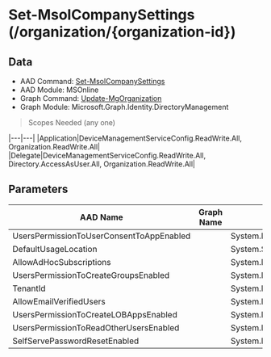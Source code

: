 # Set-MsolCompanySettings (/organization/{organization-id})

## Data

+ AAD Command: [Set-MsolCompanySettings](https://docs.microsoft.com/en-us/powershell/module/MSOnline/Set-MsolCompanySettings)
+ AAD Module: MSOnline
+ Graph Command: [Update-MgOrganization](https://docs.microsoft.com/en-us/powershell/module/Microsoft.Graph.Identity.DirectoryManagement/Update-MgOrganization)
+ Graph Module: Microsoft.Graph.Identity.DirectoryManagement

> Scopes Needed (any one)

|---|---|
|Application|DeviceManagementServiceConfig.ReadWrite.All, Organization.ReadWrite.All|
|Delegate|DeviceManagementServiceConfig.ReadWrite.All, Directory.AccessAsUser.All, Organization.ReadWrite.All|

## Parameters

|AAD Name|Graph Name|AAD Type|Graph Type|Infos|
|---|---|---|---|---|
|UsersPermissionToUserConsentToAppEnabled||System.Nullable/System.Boolean|||
|DefaultUsageLocation||System.String|||
|AllowAdHocSubscriptions||System.Nullable/System.Boolean|||
|UsersPermissionToCreateGroupsEnabled||System.Nullable/System.Boolean|||
|TenantId||System.Nullable/System.Guid|||
|AllowEmailVerifiedUsers||System.Nullable/System.Boolean|||
|UsersPermissionToCreateLOBAppsEnabled||System.Nullable/System.Boolean|||
|UsersPermissionToReadOtherUsersEnabled||System.Nullable/System.Boolean|||
|SelfServePasswordResetEnabled||System.Nullable/System.Boolean|||

